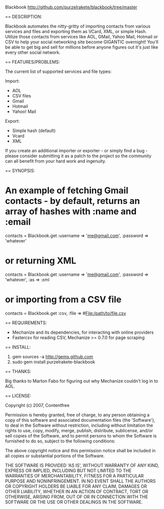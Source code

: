 Blackbook
http://github.com/purzelrakete/blackbook/tree/master

== DESCRIPTION:
  
Blackbook automates the nitty-gritty of importing contacts from various services and files and exporting them as VCard, XML, or simple Hash. Utilize those contacts from services like AOL, GMail, Yahoo Mail, Hotmail or CSV to help your social networking site become GIGANTIC overnight! You'll be able to get big and sell for millions before anyone figures out it's just like every other social network.

== FEATURES/PROBLEMS:
  
The current list of supported services and file types:

Import:
* AOL
* CSV files
* Gmail
* Hotmail
* Yahoo! Mail

Export:
* Simple hash (default)
* Vcard
* XML

If you create an additional importer or exporter - or simply find a bug - please consider submitting it as a patch to the project so the community can all benefit from your hard work and ingenuity. 

== SYNOPSIS:

# An example of fetching Gmail contacts - by default, returns an array of hashes with :name and :email
  contacts = Blackbook.get :username => 'me@gmail.com', :password => 'whatever'

# or returning XML
  contacts = Blackbook.get :username => 'me@gmail.com', :password => 'whatever', :as => :xml
  
# or importing from a CSV file 
  contacts = Blackbook.get :csv, :file => #<File:/path/to/file.csv>

== REQUIREMENTS:

* Mechanize and its dependencies, for interacting with online providers
* Fastercsv for reading CSV, Mechanize >= 0.7.0 for page scraping

== INSTALL:

1. gem sources -a http://gems.github.com
2. sudo gem install purzelrakete-blackbook

== THANKS:

Big thanks to Marton Fabo for figuring out why Mechanize couldn't log in to AOL.

== LICENSE:

Copyright (c) 2007, Contentfree

Permission is hereby granted, free of charge, to any person obtaining
a copy of this software and associated documentation files (the
'Software'), to deal in the Software without restriction, including
without limitation the rights to use, copy, modify, merge, publish,
distribute, sublicense, and/or sell copies of the Software, and to
permit persons to whom the Software is furnished to do so, subject to
the following conditions:

The above copyright notice and this permission notice shall be
included in all copies or substantial portions of the Software.

THE SOFTWARE IS PROVIDED 'AS IS', WITHOUT WARRANTY OF ANY KIND,
EXPRESS OR IMPLIED, INCLUDING BUT NOT LIMITED TO THE WARRANTIES OF
MERCHANTABILITY, FITNESS FOR A PARTICULAR PURPOSE AND NONINFRINGEMENT.
IN NO EVENT SHALL THE AUTHORS OR COPYRIGHT HOLDERS BE LIABLE FOR ANY
CLAIM, DAMAGES OR OTHER LIABILITY, WHETHER IN AN ACTION OF CONTRACT,
TORT OR OTHERWISE, ARISING FROM, OUT OF OR IN CONNECTION WITH THE
SOFTWARE OR THE USE OR OTHER DEALINGS IN THE SOFTWARE.
